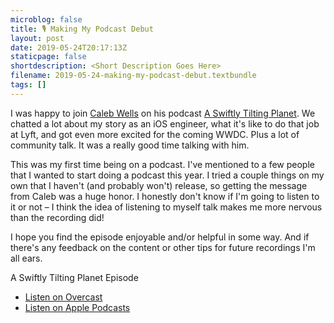 ```yaml
---
microblog: false
title: 🎙 Making My Podcast Debut
layout: post
date: 2019-05-24T20:17:13Z
staticpage: false
shortdescription: <Short Description Goes Here>
filename: 2019-05-24-making-my-podcast-debut.textbundle
tags: []
---
```

I was happy to join [Caleb Wells](https://www.youtube.com/channel/UCgdLepqjYyKF4e8vxBZGdEQ?app=desktop) on his podcast [A Swiftly Tilting Planet](https://anchor.fm/a-swiftly-tilting-planet/).  We chatted a lot about my story as an iOS engineer, what it's like to do that job at Lyft, and got even more excited for the coming WWDC. Plus a lot of community talk. It was a really good time talking with him.

This was my first time being on a podcast. I've mentioned to a few people that I wanted to start doing a podcast this year. I tried a couple things on my own that I haven't (and probably won't) release, so getting the message from Caleb was a huge honor. I honestly don't know if I'm going to listen to it or not – I think the idea of listening to myself talk makes me more nervous than the recording did!

I hope you find the episode enjoyable and/or helpful in some way. And if there's any feedback on the content or other tips for future recordings I'm all ears.

A Swiftly Tilting Planet Episode

* [Listen on Overcast](https://overcast.fm/+OaC4LERCY)
* [Listen on Apple Podcasts](https://podcasts.apple.com/us/podcast/a-swiftly-tilting-planet/id1433810218#episodeGuid=14589fe0-7b99-5e07-5c7f-aa00bf7ea9c5)
